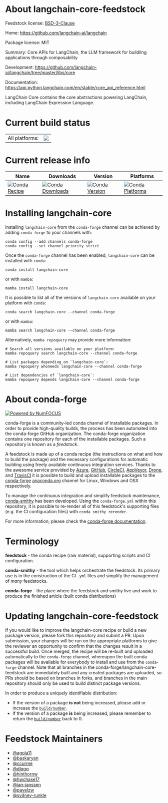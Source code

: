 About langchain-core-feedstock
==============================

Feedstock license: [BSD-3-Clause](https://github.com/conda-forge/langchain-core-feedstock/blob/main/LICENSE.txt)

Home: https://github.com/langchain-ai/langchain

Package license: MIT

Summary: Core APIs for LangChain, the LLM framework for buildilng applications through composability

Development: https://github.com/langchain-ai/langchain/tree/master/libs/core

Documentation: https://api.python.langchain.com/en/stable/core_api_reference.html

LangChain Core contains the core abstractions powering LangChain, including LangChain Expression Language.

Current build status
====================


<table><tr><td>All platforms:</td>
    <td>
      <a href="https://dev.azure.com/conda-forge/feedstock-builds/_build/latest?definitionId=21030&branchName=main">
        <img src="https://dev.azure.com/conda-forge/feedstock-builds/_apis/build/status/langchain-core-feedstock?branchName=main">
      </a>
    </td>
  </tr>
</table>

Current release info
====================

| Name | Downloads | Version | Platforms |
| --- | --- | --- | --- |
| [![Conda Recipe](https://img.shields.io/badge/recipe-langchain--core-green.svg)](https://anaconda.org/conda-forge/langchain-core) | [![Conda Downloads](https://img.shields.io/conda/dn/conda-forge/langchain-core.svg)](https://anaconda.org/conda-forge/langchain-core) | [![Conda Version](https://img.shields.io/conda/vn/conda-forge/langchain-core.svg)](https://anaconda.org/conda-forge/langchain-core) | [![Conda Platforms](https://img.shields.io/conda/pn/conda-forge/langchain-core.svg)](https://anaconda.org/conda-forge/langchain-core) |

Installing langchain-core
=========================

Installing `langchain-core` from the `conda-forge` channel can be achieved by adding `conda-forge` to your channels with:

```
conda config --add channels conda-forge
conda config --set channel_priority strict
```

Once the `conda-forge` channel has been enabled, `langchain-core` can be installed with `conda`:

```
conda install langchain-core
```

or with `mamba`:

```
mamba install langchain-core
```

It is possible to list all of the versions of `langchain-core` available on your platform with `conda`:

```
conda search langchain-core --channel conda-forge
```

or with `mamba`:

```
mamba search langchain-core --channel conda-forge
```

Alternatively, `mamba repoquery` may provide more information:

```
# Search all versions available on your platform:
mamba repoquery search langchain-core --channel conda-forge

# List packages depending on `langchain-core`:
mamba repoquery whoneeds langchain-core --channel conda-forge

# List dependencies of `langchain-core`:
mamba repoquery depends langchain-core --channel conda-forge
```


About conda-forge
=================

[![Powered by
NumFOCUS](https://img.shields.io/badge/powered%20by-NumFOCUS-orange.svg?style=flat&colorA=E1523D&colorB=007D8A)](https://numfocus.org)

conda-forge is a community-led conda channel of installable packages.
In order to provide high-quality builds, the process has been automated into the
conda-forge GitHub organization. The conda-forge organization contains one repository
for each of the installable packages. Such a repository is known as a *feedstock*.

A feedstock is made up of a conda recipe (the instructions on what and how to build
the package) and the necessary configurations for automatic building using freely
available continuous integration services. Thanks to the awesome service provided by
[Azure](https://azure.microsoft.com/en-us/services/devops/), [GitHub](https://github.com/),
[CircleCI](https://circleci.com/), [AppVeyor](https://www.appveyor.com/),
[Drone](https://cloud.drone.io/welcome), and [TravisCI](https://travis-ci.com/)
it is possible to build and upload installable packages to the
[conda-forge](https://anaconda.org/conda-forge) [anaconda.org](https://anaconda.org/)
channel for Linux, Windows and OSX respectively.

To manage the continuous integration and simplify feedstock maintenance,
[conda-smithy](https://github.com/conda-forge/conda-smithy) has been developed.
Using the ``conda-forge.yml`` within this repository, it is possible to re-render all of
this feedstock's supporting files (e.g. the CI configuration files) with ``conda smithy rerender``.

For more information, please check the [conda-forge documentation](https://conda-forge.org/docs/).

Terminology
===========

**feedstock** - the conda recipe (raw material), supporting scripts and CI configuration.

**conda-smithy** - the tool which helps orchestrate the feedstock.
                   Its primary use is in the construction of the CI ``.yml`` files
                   and simplify the management of *many* feedstocks.

**conda-forge** - the place where the feedstock and smithy live and work to
                  produce the finished article (built conda distributions)


Updating langchain-core-feedstock
=================================

If you would like to improve the langchain-core recipe or build a new
package version, please fork this repository and submit a PR. Upon submission,
your changes will be run on the appropriate platforms to give the reviewer an
opportunity to confirm that the changes result in a successful build. Once
merged, the recipe will be re-built and uploaded automatically to the
`conda-forge` channel, whereupon the built conda packages will be available for
everybody to install and use from the `conda-forge` channel.
Note that all branches in the conda-forge/langchain-core-feedstock are
immediately built and any created packages are uploaded, so PRs should be based
on branches in forks, and branches in the main repository should only be used to
build distinct package versions.

In order to produce a uniquely identifiable distribution:
 * If the version of a package **is not** being increased, please add or increase
   the [``build/number``](https://docs.conda.io/projects/conda-build/en/latest/resources/define-metadata.html#build-number-and-string).
 * If the version of a package **is** being increased, please remember to return
   the [``build/number``](https://docs.conda.io/projects/conda-build/en/latest/resources/define-metadata.html#build-number-and-string)
   back to 0.

Feedstock Maintainers
=====================

* [@agola11](https://github.com/agola11/)
* [@baskaryan](https://github.com/baskaryan/)
* [@ccurme](https://github.com/ccurme/)
* [@dlqqq](https://github.com/dlqqq/)
* [@hinthornw](https://github.com/hinthornw/)
* [@hwchase17](https://github.com/hwchase17/)
* [@jan-janssen](https://github.com/jan-janssen/)
* [@pavelzw](https://github.com/pavelzw/)
* [@sydney-runkle](https://github.com/sydney-runkle/)

